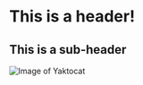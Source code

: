 # This is a header!
## This is a sub-header

![Image of Yaktocat](https://octodex.github.com/images/yaktocat.png)
